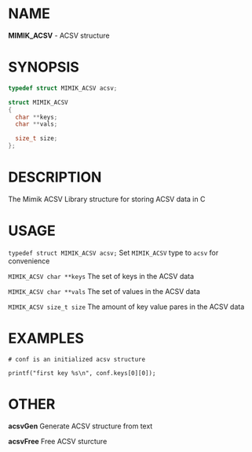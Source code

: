 # NAME

**MIMIK_ACSV** - ACSV structure

# SYNOPSIS

```C
typedef struct MIMIK_ACSV acsv;

struct MIMIK_ACSV
{
  char **keys;
  char **vals;

  size_t size;
};
```

# DESCRIPTION

The Mimik ACSV Library structure for storing ACSV data in C

# USAGE

`typedef struct MIMIK_ACSV acsv;` Set `MIMIK_ACSV` type to `acsv` for convenience

`MIMIK_ACSV char **keys` The set of keys in the ACSV data

`MIMIK_ACSV char **vals` The set of values in the ACSV data

`MIMIK_ACSV size_t size` The amount of key value pares in the ACSV data

# EXAMPLES

```
# conf is an initialized acsv structure

printf("first key %s\n", conf.keys[0][0]);
```

# OTHER

**acsvGen** Generate ACSV structure from text

**acsvFree** Free ACSV sturcture

